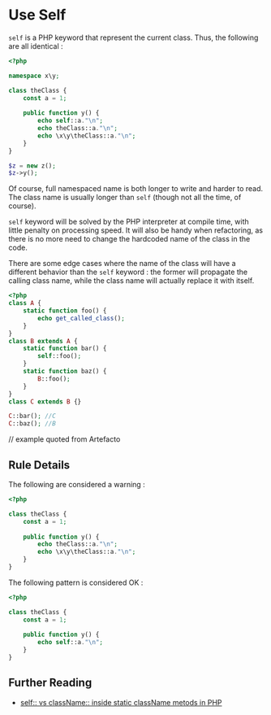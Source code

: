 <!-- Good Practices -->
# Use Self

`self` is a PHP keyword that represent the current class. Thus, the following are all identical : 

```php
<?php

namespace x\y;

class theClass {
	const a = 1;
	
	public function y() {
		echo self::a."\n";	
		echo theClass::a."\n";	
		echo \x\y\theClass::a."\n";	
	}
}

$z = new z();
$z->y();

```

Of course, full namespaced name is both longer to write and harder to read. The class name is usually longer than `self` (though not all the time, of course). 

`self` keyword will be solved by the PHP interpreter at compile time, with little penalty on processing speed. It will also be handy when refactoring, as there is no more need to change the hardcoded name of the class in the code. 

There are some edge cases where the name of the class will have a different behavior than the `self` keyword : the former will propagate the calling class name, while the class name will actually replace it with itself. 

```php
<?php
class A {
    static function foo() {
        echo get_called_class();
    }
}
class B extends A {
    static function bar() {
        self::foo();
    }
    static function baz() {
        B::foo();
    }
}
class C extends B {}

C::bar(); //C
C::baz(); //B

```
// example quoted from Artefacto

## Rule Details

The following are considered a warning : 

```php
<?php

class theClass {
	const a = 1;
	
	public function y() {
		echo theClass::a."\n";	
		echo \x\y\theClass::a."\n";	
	}
}

```


The following pattern is considered OK :

```php
<?php

class theClass {
	const a = 1;
	
	public function y() {
		echo self::a."\n";	
	}
}

```


## Further Reading

* [self:: vs className:: inside static className metods in PHP](http://stackoverflow.com/questions/3481085/self-vs-classname-inside-static-classname-metods-in-php)

